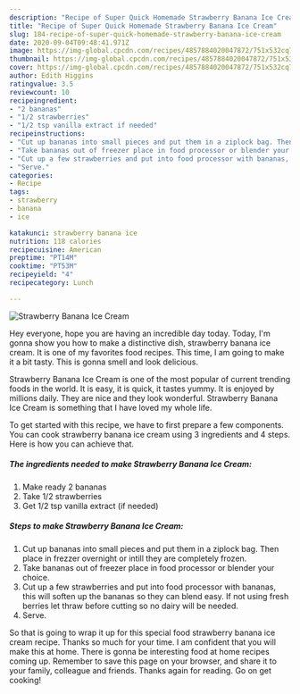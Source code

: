 ```yaml
---
description: "Recipe of Super Quick Homemade Strawberry Banana Ice Cream"
title: "Recipe of Super Quick Homemade Strawberry Banana Ice Cream"
slug: 184-recipe-of-super-quick-homemade-strawberry-banana-ice-cream
date: 2020-09-04T09:48:41.971Z
image: https://img-global.cpcdn.com/recipes/4857884020047872/751x532cq70/strawberry-banana-ice-cream-recipe-main-photo.jpg
thumbnail: https://img-global.cpcdn.com/recipes/4857884020047872/751x532cq70/strawberry-banana-ice-cream-recipe-main-photo.jpg
cover: https://img-global.cpcdn.com/recipes/4857884020047872/751x532cq70/strawberry-banana-ice-cream-recipe-main-photo.jpg
author: Edith Higgins
ratingvalue: 3.5
reviewcount: 10
recipeingredient:
- "2 bananas"
- "1/2 strawberries"
- "1/2 tsp vanilla extract if needed"
recipeinstructions:
- "Cut up bananas into small pieces and put them in a ziplock bag. Then place in frezzer overnight or intill they are completely frozen."
- "Take bananas out of freezer place in food processor or blender your choice."
- "Cut up a few strawberries and put into food processor with bananas, this will soften up the bananas so they can blend easy. If not using fresh berries let thraw before cutting so no dairy will be needed."
- "Serve."
categories:
- Recipe
tags:
- strawberry
- banana
- ice

katakunci: strawberry banana ice 
nutrition: 118 calories
recipecuisine: American
preptime: "PT14M"
cooktime: "PT53M"
recipeyield: "4"
recipecategory: Lunch

---
```



![Strawberry Banana Ice Cream](https://img-global.cpcdn.com/recipes/4857884020047872/751x532cq70/strawberry-banana-ice-cream-recipe-main-photo.jpg)

Hey everyone, hope you are having an incredible day today. Today, I'm gonna show you how to make a distinctive dish, strawberry banana ice cream. It is one of my favorites food recipes. This time, I am going to make it a bit tasty. This is gonna smell and look delicious.

Strawberry Banana Ice Cream is one of the most popular of current trending foods in the world. It is easy, it is quick, it tastes yummy. It is enjoyed by millions daily. They are nice and they look wonderful. Strawberry Banana Ice Cream is something that I have loved my whole life.




To get started with this recipe, we have to first prepare a few components. You can cook strawberry banana ice cream using 3 ingredients and 4 steps. Here is how you can achieve that.

##### The ingredients needed to make Strawberry Banana Ice Cream:

1. Make ready 2 bananas
1. Take 1/2 strawberries
1. Get 1/2 tsp vanilla extract (if needed)




##### Steps to make Strawberry Banana Ice Cream:

1. Cut up bananas into small pieces and put them in a ziplock bag. Then place in frezzer overnight or intill they are completely frozen.
1. Take bananas out of freezer place in food processor or blender your choice.
1. Cut up a few strawberries and put into food processor with bananas, this will soften up the bananas so they can blend easy. If not using fresh berries let thraw before cutting so no dairy will be needed.
1. Serve.




So that is going to wrap it up for this special food strawberry banana ice cream recipe. Thanks so much for your time. I am confident that you will make this at home. There is gonna be interesting food at home recipes coming up. Remember to save this page on your browser, and share it to your family, colleague and friends. Thanks again for reading. Go on get cooking!
